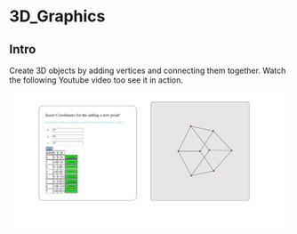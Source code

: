 # 3D_Graphics

## Intro
Create 3D objects by adding vertices and connecting them together.
Watch the following Youtube video too see it in action.

[![YouTube](./images/screenshot.png)](https://www.youtube.com/watch?v=XUCmnGU8nfU)

